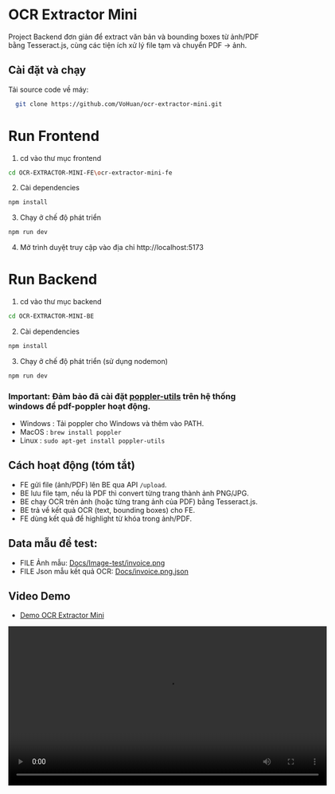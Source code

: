# OCR Extractor Mini

Project Backend đơn giản để extract văn bản và bounding boxes từ ảnh/PDF bằng Tesseract.js, cùng các tiện ích xử lý file tạm và chuyển PDF -> ảnh.

## Cài đặt và chạy
Tải source code về máy:
```sh
  git clone https://github.com/VoHuan/ocr-extractor-mini.git
```

# Run Frontend
1. cd vào thư mục frontend
```sh
cd OCR-EXTRACTOR-MINI-FE\ocr-extractor-mini-fe
```
2. Cài dependencies
```sh
npm install
```
3. Chạy ở chế độ phát triển
```sh
npm run dev
```
4. Mở trình duyệt truy cập vào địa chỉ http://localhost:5173

# Run Backend
1. cd vào thư mục backend
```sh
cd OCR-EXTRACTOR-MINI-BE
```
2. Cài dependencies
```sh
npm install
```

3. Chạy ở chế độ phát triển (sử dụng nodemon)
```sh
npm run dev
```


### Important: Đảm bảo đã cài đặt [poppler-utils](https://github.com/oschwartz10612/poppler-windows/releases/) trên hệ thống windows để pdf-poppler hoạt động.

- Windows : Tải poppler cho Windows và thêm vào PATH.
- MacOS : `brew install poppler`
- Linux : `sudo apt-get install poppler-utils`

## Cách hoạt động (tóm tắt)
- FE gửi file (ảnh/PDF) lên BE qua API `/upload`.
- BE lưu file tạm, nếu là PDF thì convert từng trang thành ảnh PNG/JPG.
- BE chạy OCR trên ảnh (hoặc từng trang ảnh của PDF) bằng Tesseract.js.
- BE trả về kết quả OCR (text, bounding boxes) cho FE.
- FE dùng kết quả để highlight từ khóa trong ảnh/PDF.

## Data mẫu để test:
- FILE Ảnh mẫu: [Docs/Image-test/invoice.png](Docs/Image-test/invoice.png)
- FILE Json mẫu kết quả OCR: [Docs/invoice.png.json](Docs/invoice.png.json)

## Video Demo
- [Demo OCR Extractor Mini](Docs/ocr-extract-demo.mp4)
<video controls width="640">
  <source src="Docs/ocr-extract-demo.mp4" type="video/mp4">
  Trình duyệt của bạn không hỗ trợ thẻ video.
</video>
